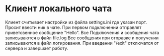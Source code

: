 # Клиент локального чата

Клиент считывает настройки из файла settings.ini где указан порт.
Просит ввести ник в чате.
При первом подключении отправлят приветсвенное сообщение "Hello".
Все Подключения и сообщения чата записываются в файл file.log
Все сообщения при отправке и получении  записываются в файл логирования.
При введении "/exit" отключатся от сервера и завершает работу.
 